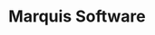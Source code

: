 ---
facebook: https://facebook.com/MarquisSoftware
linkedin: http://linkedin.com/company/marquis-software-development
logohandle: marquisware
sort: marquisware
title: Marquis Software
twitter: https://x.com/Marquissoftware
website: https://www.marquisware.com/
---
